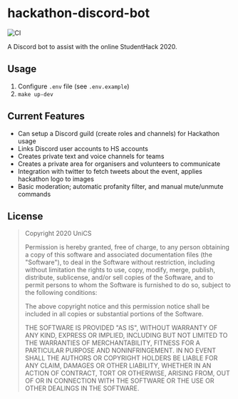 # hackathon-discord-bot

![CI](https://github.com/unicsmcr/hackathon-discord-bot/workflows/CI/badge.svg)

A Discord bot to assist with the online StudentHack 2020.

## Usage

1. Configure `.env` file (see `.env.example`)
2. `make up-dev`

## Current Features

- Can setup a Discord guild (create roles and channels) for Hackathon usage
- Links Discord user accounts to HS accounts
- Creates private text and voice channels for teams
- Creates a private area for organisers and volunteers to communicate
- Integration with twitter to fetch tweets about the event, applies hackathon logo to images
- Basic moderation; automatic profanity filter, and manual mute/unmute commands

## License

> Copyright 2020 UniCS
> 
> Permission is hereby granted, free of charge, to any person obtaining a copy of this software and associated documentation files (the "Software"), to deal in the Software without restriction, including without limitation the rights to use, copy, modify, merge, publish, distribute, sublicense, and/or sell copies of the Software, and to permit persons to whom the Software is furnished to do so, subject to the following conditions:
> 
> The above copyright notice and this permission notice shall be included in all copies or substantial portions of the Software.
> 
> THE SOFTWARE IS PROVIDED "AS IS", WITHOUT WARRANTY OF ANY KIND, EXPRESS OR IMPLIED, INCLUDING BUT NOT LIMITED TO THE WARRANTIES OF MERCHANTABILITY, FITNESS FOR A PARTICULAR PURPOSE AND NONINFRINGEMENT. IN NO EVENT SHALL THE AUTHORS OR COPYRIGHT HOLDERS BE LIABLE FOR ANY CLAIM, DAMAGES OR OTHER LIABILITY, WHETHER IN AN ACTION OF CONTRACT, TORT OR OTHERWISE, ARISING FROM, OUT OF OR IN CONNECTION WITH THE SOFTWARE OR THE USE OR OTHER DEALINGS IN THE SOFTWARE.
